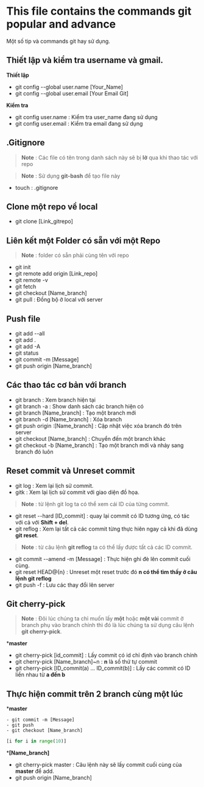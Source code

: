 # This file contains the commands git popular and advance

Một số tip và commands git hay sử dụng.


## Thiết lập và kiểm tra username và gmail.

**Thiết lập**
- git config --global user.name [Your_Name]
- git config --global user.email  [Your Email Git]

**Kiểm tra**
- git config user.name   : Kiểm tra user_name đang sử dụng
- git config user.email   : Kiểm tra email đang sử dụng

## .Gitignore

> **Note** : Các file có tên trong danh sách này sẽ bị **lờ** qua khi thao tác với repo

> **Note** :  Sử dụng **git-bash** để tạo file này

- touch : .gitignore



## Clone một repo về local

- git clone [Link_gitrepo]

## Liên kết một Folder có sẵn với một Repo
> **Note** : folder có sẵn phải cùng tên với repo
- git init 
- git remote add origin [Link_repo] 
- git remote -v 
- git fetch
- git checkout [Name_branch]
- git pull : Đồng bộ ở local với server

## Push file
- git add --all
- git add .
- git add -A
- git status
- git commit -m [Message]
- git push origin [Name_branch]

## Các thao tác cơ bản với branch
- git branch : Xem branch hiện tại
- git branch -a : Show danh sách các branch hiện có
- git branch [Name_branch] : Tạo một branch mới
- git branch -d [Name_branch] : Xóa branch
- git push origin :[Name_branch] : Cập nhật việc xóa branch đó trên server
- git checkout [Name_branch] : Chuyển đến một branch khác
- git checkout -b [Name_branch] : Tạo một branch mới và nhảy sang branch đó luôn

## Reset commit và Unreset commit
- git log : Xem lại lịch sử commit.
- gitk : Xem lại lịch sử commit với giao diện đồ họa.

> **Note** : từ lệnh git log ta có thể xem cái ID của từng commit.

- git reset --hard [ID_commit] : quay lại commit có ID tương ứng, có tác với cả với **Shift + del**.
- git reflog : Xem lại tất cả các commit từng thực hiên ngay cả khi đã dùng **git reset**.

> **Note** : từ câu lệnh **git reflog** ta có thể lấy được tất cả các ID commit.

- git commit --amend -m [Message] : Thực hiện ghi đè lên commit cuối cùng.
- git reset HEAD@{n} : Unreset một reset trước đó **n có thể tìm thấy ở câu lệnh git reflog**
- git push -f : Lưu các thay đổi lên server

## Git cherry-pick

> **Note** : Đôi lúc chúng ta chỉ muốn lấy **một** hoặc **một vài** commit ở branch phụ vào branch chính thì đó là lúc chúng ta sử dụng câu lệnh **git cherry-pick**.

***master**

- git cherry-pick [id_commit] : Lấy commit có id chỉ định vào branch chính
- git cherry-pick [Name_branch]~n : **n** là số thứ tự commit
- git cherry-pick [ID_commit(a) ... ID_commit(b)] : Lấy các commit có ID liền nhau từ **a đến b**

## Thực hiện commit trên 2 branch cùng một lúc

***master**
```
- git commit -m [Message] 
- git push
- git checkout [Name_branch]
```

```python
[i for i in range(10)]
```
***[Name_branch]**

- git cherry-pick master : Câu lệnh này sẽ lấy commit cuối cùng của **master** để add. 
- git push origin [Name_branch]
